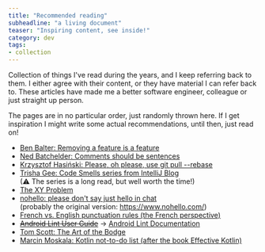 ```yaml
---
title: "Recommended reading"
subheadline: "a living document"
teaser: "Inspiring content, see inside!"
category: dev
tags:
- collection
---
```


Collection of things I've read during the years, and I keep referring back to them.<!--more--> I either agree with their content, or they have material I can refer back to. These articles have made me a better software engineer, colleague or just straight up person.

The pages are in no particular order, just randomly thrown here.
If I get inspiration I might write some actual recommendations, until then, just read on!

 * [Ben Balter: Removing a feature is a feature](https://ben.balter.com/2016/07/21/removing-a-feature-is-a-feature/)
 * [Ned Batchelder: Comments should be sentences](https://nedbatchelder.com/blog/201401/comments_should_be_sentences.html)
 * [Krzysztof Hasiński: Please, oh please, use git pull --rebase](https://coderwall.com/p/7aymfa/please-oh-please-use-git-pull-rebase)
 * [Trisha Gee: Code Smells series from IntelliJ Blog](https://blog.jetbrains.com/idea/2017/08/code-smells-null/)  
   (⚠ The series is a long read, but well worth the time!)
 * [The XY Problem](https://xyproblem.info)
 * [nohello: please don't say just hello in chat](https://nohello.net/)  
   (probably the original version: https://www.nohello.com/)
 * [French vs. English punctuation rules (the French perspective)](https://leconjugueur.lefigaro.fr/ukponctuationtypographie.php)
 * [~~Android Lint User Guide~~](https://developer.android.com/studio/write/lint) &rarr; [Android Lint Documentation](http://googlesamples.github.io/android-custom-lint-rules/book.md.html)
 * [Tom Scott: The Art of the Bodge](https://www.youtube.com/watch?v=lIFE7h3m40U)
 * [Marcin Moskala: Kotlin not-to-do list (after the book Effective Kotlin)](https://www.youtube.com/watch?v=2ffR1h4BejQ)
